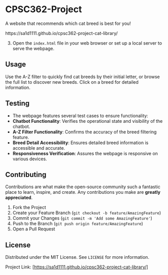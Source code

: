# CPSC362-Project
<p>A website that recommends which cat breed is best for you! </p>
<p>https://sa1d1111.github.io/cpsc362-project-cat-library/</p>

3. Open the `index.html` file in your web browser or set up a local server to serve the webpage.

## Usage

Use the A-Z filter to quickly find cat breeds by their initial letter, or browse the full list to discover new breeds. Click on a breed for detailed information.

## Testing

- The webpage features several test cases to ensure functionality:
- **Chatbot Functionality**: Verifies the operational state and visibility of the chatbot.
- **A-Z Filter Functionality**: Confirms the accuracy of the breed filtering feature.
- **Breed Detail Accessibility**: Ensures detailed breed information is accessible and accurate.
- **Responsiveness Verification**: Assures the webpage is responsive on various devices.

## Contributing

Contributions are what make the open-source community such a fantastic place to learn, inspire, and create. Any contributions you make are **greatly appreciated**.

1. Fork the Project
2. Create your Feature Branch (`git checkout -b feature/AmazingFeature`)
3. Commit your Changes (`git commit -m 'Add some AmazingFeature'`)
4. Push to the Branch (`git push origin feature/AmazingFeature`)
5. Open a Pull Request

## License

Distributed under the MIT License. See `LICENSE` for more information.


Project Link: [https://sa1d1111.github.io/cpsc362-project-cat-library/]


